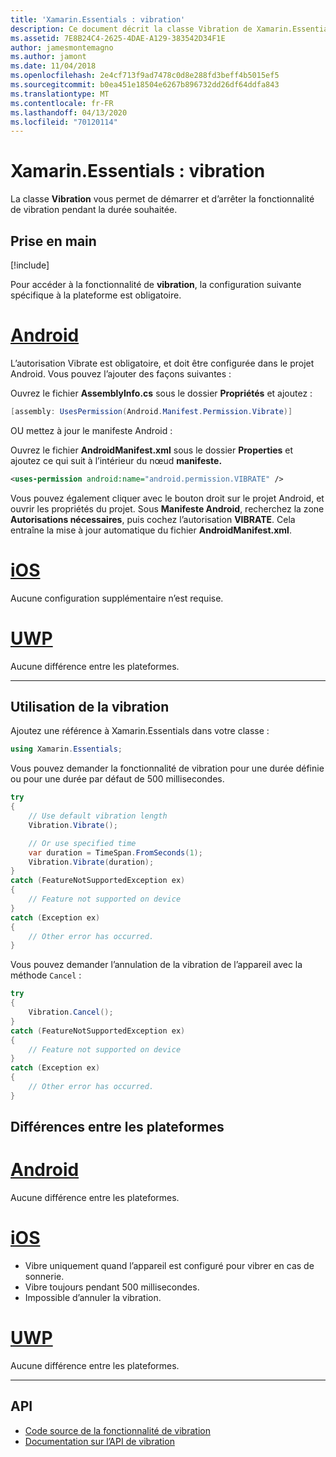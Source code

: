 ```yaml
---
title: 'Xamarin.Essentials : vibration'
description: Ce document décrit la classe Vibration de Xamarin.Essentials, qui vous permet de démarrer et d’arrêter la fonctionnalité de vibration pendant la durée souhaitée.
ms.assetid: 7E8B24C4-2625-4DAE-A129-383542D34F1E
author: jamesmontemagno
ms.author: jamont
ms.date: 11/04/2018
ms.openlocfilehash: 2e4cf713f9ad7478c0d8e288fd3beff4b5015ef5
ms.sourcegitcommit: b0ea451e18504e6267b896732dd26df64ddfa843
ms.translationtype: MT
ms.contentlocale: fr-FR
ms.lasthandoff: 04/13/2020
ms.locfileid: "70120114"
---
```

# <a name="xamarinessentials-vibration"></a>Xamarin.Essentials : vibration

La classe **Vibration** vous permet de démarrer et d’arrêter la fonctionnalité de vibration pendant la durée souhaitée.

## <a name="get-started"></a>Prise en main

[!include[](~/essentials/includes/get-started.md)]

Pour accéder à la fonctionnalité de **vibration**, la configuration suivante spécifique à la plateforme est obligatoire.

# <a name="android"></a>[Android](#tab/android)

L’autorisation Vibrate est obligatoire, et doit être configurée dans le projet Android. Vous pouvez l’ajouter des façons suivantes :

Ouvrez le fichier **AssemblyInfo.cs** sous le dossier **Propriétés** et ajoutez :

```csharp
[assembly: UsesPermission(Android.Manifest.Permission.Vibrate)]
```

OU mettez à jour le manifeste Android :

Ouvrez le fichier **AndroidManifest.xml** sous le dossier **Properties** et ajoutez ce qui suit à l’intérieur du nœud **manifeste.**

```xml
<uses-permission android:name="android.permission.VIBRATE" />
```

Vous pouvez également cliquer avec le bouton droit sur le projet Android, et ouvrir les propriétés du projet. Sous **Manifeste Android**, recherchez la zone **Autorisations nécessaires**, puis cochez l’autorisation **VIBRATE**. Cela entraîne la mise à jour automatique du fichier **AndroidManifest.xml**.

# <a name="ios"></a>[iOS](#tab/ios)

Aucune configuration supplémentaire n’est requise.

# <a name="uwp"></a>[UWP](#tab/uwp)

Aucune différence entre les plateformes.

-----

## <a name="using-vibration"></a>Utilisation de la vibration

Ajoutez une référence à Xamarin.Essentials dans votre classe :

```csharp
using Xamarin.Essentials;
```

Vous pouvez demander la fonctionnalité de vibration pour une durée définie ou pour une durée par défaut de 500 millisecondes.

```csharp
try
{
    // Use default vibration length
    Vibration.Vibrate();

    // Or use specified time
    var duration = TimeSpan.FromSeconds(1);
    Vibration.Vibrate(duration);
}
catch (FeatureNotSupportedException ex)
{
    // Feature not supported on device
}
catch (Exception ex)
{
    // Other error has occurred.
}
```

Vous pouvez demander l’annulation de la vibration de l’appareil avec la méthode `Cancel` :

```csharp
try
{
    Vibration.Cancel();
}
catch (FeatureNotSupportedException ex)
{
    // Feature not supported on device
}
catch (Exception ex)
{
    // Other error has occurred.
}
```

## <a name="platform-differences"></a>Différences entre les plateformes

# <a name="android"></a>[Android](#tab/android)

Aucune différence entre les plateformes.

# <a name="ios"></a>[iOS](#tab/ios)

- Vibre uniquement quand l’appareil est configuré pour vibrer en cas de sonnerie.
- Vibre toujours pendant 500 millisecondes.
- Impossible d’annuler la vibration.

# <a name="uwp"></a>[UWP](#tab/uwp)

Aucune différence entre les plateformes.

-----

## <a name="api"></a>API

- [Code source de la fonctionnalité de vibration](https://github.com/xamarin/Essentials/tree/master/Xamarin.Essentials/Vibration)
- [Documentation sur l’API de vibration](xref:Xamarin.Essentials.Vibration)

